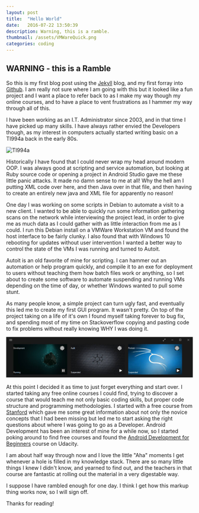 ```yaml
---
layout: post
title:  "Hello World"
date:   2016-07-22 13:50:39
description: Warning, this is a ramble.
thumbnail: /assets/VMWareQuick.png
categories: coding
---
```

## WARNING - this is a Ramble

So this is my first blog post using the [Jekyll][jekyll] blog, and my first forray into [Github][github]. I am really not sure where I am going with this but it looked like a fun project and I want a place to refer back to as I make my way though my online courses, and to have a place to vent frustrations as I hammer my way through all of this.

I have been working as an I.T. Administrator since 2003, and in that time I have picked up many skills. I have always rather envied the Developers though, as my interest in computers actually started writing basic on a TI994a back in the early 80s.


![TI994a](http://www.oldcomputers.net/pics/ti-994a.jpg)


Historically I have found that I could never wrap my head around modern OOP. I was always good at scripting and service automation, but looking at Ruby source code or opening a project in Android Studio gave me these little panic attacks. It made no damn sense to me at all! Why the hell am I putting XML code over here, and then Java over in that file, and then having to create an entirely new java and XML file for apparently no reason!

One day I was working on some scripts in Debian to automate a visit to a new client. I wanted to be able to quickly run some information gathering scans on the network while interviewing the project lead, in order to give me as much data as I could gather with as little interaction from me as I could. I run this Debian install on a VMWare Workstation VM and found the host interface to be fairly clunky. I also found that with Windows 10 rebooting for updates without user intervention I wanted a better way to control the state of the VMs I was running and turned to Autoit.

Autoit is an old favorite of mine for scripting. I can hammer out an automation or help program quickly, and compile it to an exe for deployment to users without teaching them how batch files work or anything, so I set about to create some software to automate suspending and running VMs depending on the time of day, or whether Windows wanted to pull some stunt.

As many people know, a simple project can turn ugly fast, and eventually this led me to create my first GUI program. It wasn't pretty. On top of the project taking on a life of it's own I found myself taking forever to bug fix, and spending most of my time on Stackoverflow copying and pasting code to fix problems without really knowing WHY I was doing it.


 ![VMWare Quick](/assets/VMWareQuick.png)


 At this point I decided it as time to just forget everything and start over. I started taking any free online courses I could find, trying to discover a course that would teach me not only basic coding skills, but proper code structure and programming methodologies. I started with a free course from [Stanford][stanford] which gave me some great information about not only the novice concepts that I had been missing but led me to start asking the right questions about where I was going to go as a Developer. Android Development has been an interest of mine for a while now, so I started poking around to find free courses and found the [Android Development for Beginners][udacity] course on Udacity.

 I am about half way through now and I love the little "Aha" moments I get whenever a hole is filled in my knowledge stack. There are so many little things I knew I didn't know, and yearned to find out, and the teachers in that course are fantastic at rolling out the material in a very digestable way.

 I suppose I have rambled enough for one day. I think I get how this markup thing works now, so I will sign off.

 Thanks for reading!

[jekyll]:      http://jekyllrb.com
[github]:   https://github.com/
[udacity]: https://classroom.udacity.com/courses/ud837
[stanford]: http://web.stanford.edu/class/cs106a/
